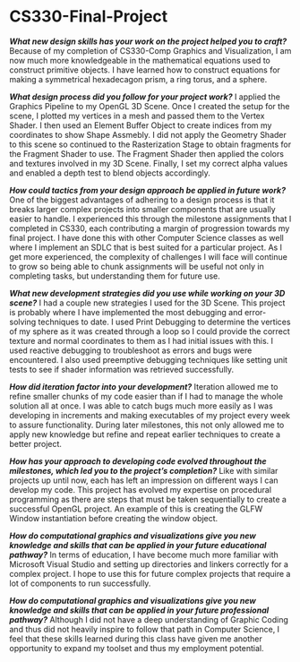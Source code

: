 # CS330-Final-Project

***What new design skills has your work on the project helped you to craft?***
Because of my completion of CS330-Comp Graphics and Visualization, I am now much more knowledgeable in the mathematical equations used to construct primitive objects. I have learned how to construct equations for making a symmetrical hexadecagon prism, a ring torus, and a sphere.

***What design process did you follow for your project work?***
I applied the Graphics Pipeline to my OpenGL 3D Scene. Once I created the setup for the scene, I plotted my vertices in a mesh and passed them to the Vertex Shader. I then used an Element Buffer Object to create indices from my coordinates to show Shape Assmebly. I did not apply the Geometry Shader to this scene so continued to the Rasterization Stage to obtain fragments for the Fragment Shader to use. The Fragment Shader then applied the colors and textures involved in my 3D Scene. Finally, I set my correct alpha values and enabled a depth test to blend objects accordingly. 

***How could tactics from your design approach be applied in future work?***
One of the biggest advantages of adhering to a design process is that it breaks larger complex projects into smaller components that are usually easier to handle. I experienced this through the milestone assignments that I completed in CS330, each contributing a margin of progression towards my final project. I have done this with other Computer Science classes as well where I implement an SDLC that is best suited for a particular project. As I get more experienced, the complexity of challenges I will face will continue to grow so being able to chunk assignments will be useful not only in completing tasks, but understanding them for future use.

***What new development strategies did you use while working on your 3D scene?***
I had a couple new strategies I used for the 3D Scene. This project is probably where I have implemented the most debugging and error-solving techniques to date. I used Print Debugging to determine the vertices of my sphere as it was created through a loop so I could provide the correct texture and normal coordinates to them as I had initial issues with this. I used reactive debugging to troubleshoot as errors and bugs were encountered. I also used preemptive debugging techniques like setting unit tests to see if shader information was retrieved successfully. 

***How did iteration factor into your development?***
Iteration allowed me to refine smaller chunks of my code easier than if I had to manage the whole solution all at once. I was able to catch bugs much more easily as I was developing in increments and making executables of my project every week to assure functionality. During later milestones, this not only allowed me to apply new knowledge but refine and repeat earlier techniques to create a better project.

***How has your approach to developing code evolved throughout the milestones, which led you to the project’s completion?***
Like with similar projects up until now, each has left an impression on different ways I can develop my code. This project has evolved my expertise on procedural programming as there are steps that must be taken sequentially to create a successful OpenGL project. An example of this is creating the GLFW Window instantiation before creating the window object.

***How do computational graphics and visualizations give you new knowledge and skills that can be applied in your future educational pathway?***
In terms of education, I have become much more familiar with Microsoft Visual Studio and setting up directories and linkers correctly for a complex project. I hope to use this for future complex projects that require a lot of components to run successfully. 

***How do computational graphics and visualizations give you new knowledge and skills that can be applied in your future professional pathway?***
Although I did not have a deep understanding of Graphic Coding and thus did not heavily inspire to follow that path in Computer Science, I feel that these skills learned during this class have given me another opportunity to expand my toolset and thus my employment potential.
